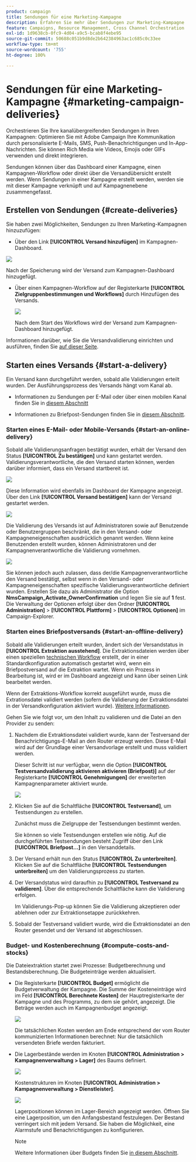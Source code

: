 ```yaml
---
product: campaign
title: Sendungen für eine Marketing-Kampagne
description: Erfahren Sie mehr über Sendungen zur Marketing-Kampagne
feature: Campaigns, Resource Management, Cross Channel Orchestration
exl-id: 1d9638cb-0fc9-4d04-a9c5-bcab8f4ebe95
source-git-commit: 50688c051b9d8de2b642384963ac1c685c0c33ee
workflow-type: tm+mt
source-wordcount: '755'
ht-degree: 100%

---
```


# Sendungen für eine Marketing-Kampagne {#marketing-campaign-deliveries}

Orchestrieren Sie Ihre kanalübergreifenden Sendungen in Ihren Kampagnen: Optimieren Sie mit Adobe Campaign Ihre Kommunikation durch personalisierte E-Mails, SMS, Push-Benachrichtigungen und In-App-Nachrichten. Sie können Rich Media wie Videos, Emojis oder GIFs verwenden und direkt integrieren.

Sendungen können über das Dashboard einer Kampagne, einen Kampagnen-Workflow oder direkt über die Versandübersicht erstellt werden. Wenn Sendungen in einer Kampagne erstellt werden, werden sie mit dieser Kampagne verknüpft und auf Kampagnenebene zusammengefasst.

## Erstellen von Sendungen {#create-deliveries}

Sie haben zwei Möglichkeiten, Sendungen zu Ihren Marketing-Kampagnen hinzuzufügen:

* Über den Link **[!UICONTROL Versand hinzufügen]** im Kampagnen-Dashboard.

![](assets/campaign_op_add_delivery.png)

Nach der Speicherung wird der Versand zum Kampagnen-Dashboard hinzugefügt.

* Über einen Kampagnen-Workflow auf der Registerkarte **[!UICONTROL Zielgruppenbestimmungen und Workflows]** durch Hinzufügen des Versands.

   ![](assets/campaign-wf-delivery.png)

   Nach dem Start des Workflows wird der Versand zum Kampagnen-Dashboard hinzugefügt.

Informationen darüber, wie Sie die Versandvalidierung einrichten und ausführen, finden Sie [auf dieser Seite](marketing-campaign-approval.md).

## Starten eines Versands {#start-a-delivery}

Ein Versand kann durchgeführt werden, sobald alle Validierungen erteilt wurden. Der Ausführungsprozess des Versands hängt vom Kanal ab.

* Informationen zu Sendungen per E-Mail oder über einen mobilen Kanal finden Sie in [diesem Abschnitt](#start-an-online-delivery)

* Informationen zu Briefpost-Sendungen finden Sie in [diesem Abschnitt](#start-an-offline-delivery).

### Starten eines E-Mail- oder Mobile-Versands {#start-an-online-delivery}

Sobald alle Validierungsanfragen bestätigt wurden, erhält der Versand den Status **[!UICONTROL Zu bestätigen]** und kann gestartet werden. Validierungsverantwortliche, die den Versand starten können, werden darüber informiert, dass ein Versand startbereit ist.

![](assets/confirm-delivery.png)

Diese Information wird ebenfalls im Dashboard der Kampagne angezeigt. Über den Link **[!UICONTROL Versand bestätigen]** kann der Versand gestartet werden.

![](assets/confirm-delivery-from-dashboard.png)

Die Validierung des Versands ist auf Administratoren sowie auf Benutzende oder Benutzergruppen beschränkt, die in den Versand- oder Kampagneneigenschaften ausdrücklich genannt werden. Wenn keine Benutzenden erstellt wurden, können Administratoren und der Kampagnenverantwortliche die Validierung vornehmen.

![](assets/select-delivery-reviewers.png)

Sie können jedoch auch zulassen, dass der/die Kampagnenverantwortliche den Versand bestätigt, selbst wenn in den Versand- oder Kampagneneigenschaften spezifische Validierungsverantwortliche definiert wurden. Erstellen Sie dazu als Administrator die Option **NmsCampaign_Activate_OwnerConfirmation** und legen Sie sie auf **1** fest. Die Verwaltung der Optionen erfolgt über den Ordner **[!UICONTROL Administration]** > **[!UICONTROL Plattform]** > **[!UICONTROL Optionen]** im Campaign-Explorer.


### Starten eines Briefpostversands {#start-an-offline-delivery}

Sobald alle Validierungen erteilt wurden, ändert sich der Versandstatus in **[!UICONTROL Extraktion ausstehend]**. Die Extraktionsdateien werden über einen speziellen [technischen Workflow](../workflow/technical-workflows.md) erstellt, der in einer Standardkonfiguration automatisch gestartet wird, wenn ein Briefpostversand auf die Extraktion wartet. Wenn ein Prozess in Bearbeitung ist, wird er im Dashboard angezeigt und kann über seinen Link bearbeitet werden.

Wenn der Extraktions-Workflow korrekt ausgeführt wurde, muss die Extrationsdatei validiert werden (sofern die Validierung der Extraktionsdatei in der Versandkonfiguration aktiviert wurde). [Weitere Informationen](marketing-campaign-approval.md#approving-an-extraction-file).

Gehen Sie wie folgt vor, um den Inhalt zu validieren und die Datei an den Provider zu senden:

1. Nachdem die Extraktionsdatei validiert wurde, kann der Testversand der Benachrichtigungs-E-Mail an den Router erzeugt werden. Diese E-Mail wird auf der Grundlage einer Versandvorlage erstellt und muss validiert werden.

   Dieser Schritt ist nur verfügbar, wenn die Option **[!UICONTROL Testversandvalidierung aktivieren aktivieren (Briefpost)]** auf der Registerkarte **[!UICONTROL Genehmigungen]** der erweiterten Kampagnenparameter aktiviert wurde.

   ![](assets/enable-proof-validation.png)

1. Klicken Sie auf die Schaltfläche **[!UICONTROL Testversand]**, um Testsendungen zu erstellen.

   Zunächst muss die Zielgruppe der Testsendungen bestimmt werden.

   Sie können so viele Testsendungen erstellen wie nötig. Auf die durchgeführten Testsendungen besteht Zugriff über den Link **[!UICONTROL Briefpost...]** in den Versanddetails.

1. Der Versand erhält nun den Status **[!UICONTROL Zu unterbreiten]**. Klicken Sie auf die Schaltfläche **[!UICONTROL Testsendungen unterbreiten]** um den Validierungsprozess zu starten.

1. Der Versandstatus wird daraufhin zu **[!UICONTROL Testversand zu validieren]**. Über die entsprechende Schaltfläche kann die Validierung erfolgen.

   Im Validierungs-Pop-up können Sie die Validierung akzeptieren oder ablehnen oder zur Extraktionsetappe zurückkehren.

1. Sobald der Testversand validiert wurde, wird die Extraktionsdatei an den Router gesendet und der Versand ist abgeschlossen.

### Budget- und Kostenberechnung {#compute-costs-and-stocks}

Die Dateiextraktion startet zwei Prozesse: Budgetberechnung und Bestandsberechnung. Die Budgeteinträge werden aktualisiert.

* Die Registerkarte **[!UICONTROL Budget]** ermöglicht die Budgetverwaltung der Kampagne. Die Summe der Kosteneinträge wird im Feld **[!UICONTROL Berechnete Kosten]** der Hauptregisterkarte der Kampagne und des Programms, zu dem sie gehört, angezeigt. Die Beträge werden auch im Kampagnenbudget angezeigt.

   ![](assets/campaign-budget-tab.png)

   Die tatsächlichen Kosten werden am Ende entsprechend der vom Router kommunizierten Informationen berechnet: Nur die tatsächlich versendeten Briefe werden fakturiert.

* Die Lagerbestände werden im Knoten **[!UICONTROL Administration > Kampagnenverwaltung > Lager]** des Baums definiert.

   ![](assets/campaign-stocks.png)

   Kostenstrukturen im Knoten **[!UICONTROL Administration > Kampagnenverwaltung > Dienstleister]**.

   ![](assets/campaign-service-providers.png)

   Lagerpositionen können im Lager-Bereich angezeigt werden. Öffnen Sie eine Lagerposition, um den Anfangsbestand festzulegen. Der Bestand verringert sich mit jedem Versand. Sie haben die Möglichkeit, eine Alarmstufe und Benachrichtigungen zu konfigurieren.


   >[!NOTE]
   >
   >Weitere Informationen über Budgets finden Sie [in diesem Abschnitt](providers--stocks-and-budgets.md).

